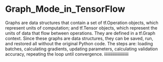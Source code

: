 # Graph_Mode_in_TensorFlow
Graphs are data structures that contain a set of tf.Operation objects, which represent units of computation; and tf.Tensor objects, which represent the units of data that flow between operations. They are defined in a tf.Graph context. Since these graphs are data structures, they can be saved, run, and restored all without the original Python code. The steps are:  loading batches, calculating gradients, updating parameters, calculating validation accuracy, repeating the loop until convergence.
iiiiiiiiiiiiiiiiiiiiiii
